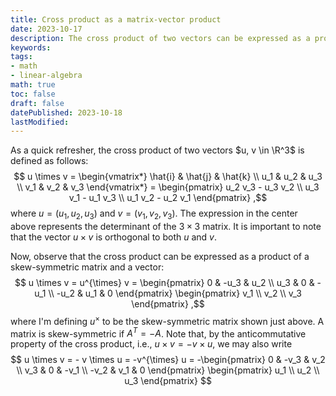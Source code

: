 ```yaml
---
title: Cross product as a matrix-vector product
date: 2023-10-17
description: The cross product of two vectors can be expressed as a product of a skew-symmetric matrix and a vector.
keywords:
tags:
- math
- linear-algebra
math: true
toc: false
draft: false
datePublished: 2023-10-18
lastModified:
---
```


As a quick refresher, the cross product of two vectors $u, v \in \R^3$ is defined as follows:
$$
  u \times v = 
  \begin{vmatrix*}
    \hat{i} & \hat{j} & \hat{k} \\
    u_1 & u_2 & u_3 \\
    v_1 & v_2 & v_3
  \end{vmatrix*} =
  \begin{pmatrix}
    u_2 v_3 - u_3 v_2 \\
    u_3 v_1 - u_1 v_3 \\
    u_1 v_2 - u_2 v_1
  \end{pmatrix}
,$$
where $u = (u_1, u_2, u_3)$ and $v = (v_1, v_2, v_3)$. The expression in the center above represents the determinant of the $3 \times 3$ matrix. It is important to note that the vector $u \times v$ is orthogonal to both $u$ and $v$.

Now, observe that the cross product can be expressed as a product of a skew-symmetric matrix and a
vector:
$$
  u \times v = u^{\times} v = 
  \begin{pmatrix}
    0 & -u_3 & u_2 \\
    u_3 & 0 & -u_1 \\
    -u_2 & u_1 & 0
  \end{pmatrix} 
  \begin{pmatrix}
    v_1 \\
    v_2 \\
    v_3
  \end{pmatrix}
,$$
where I'm defining $u^{\times}$ to be the skew-symmetric matrix shown just above. A matrix is
skew-symmetric if $A^T = -A$. Note that, by the anticommutative property of the cross product, i.e.,
$u \times v = -v \times u$, we may also write
$$
  u \times v = - v \times u = -v^{\times} u =
  -\begin{pmatrix}
    0 & -v_3 & v_2 \\
    v_3 & 0 & -v_1 \\
    -v_2 & v_1 & 0
  \end{pmatrix} 
  \begin{pmatrix}
    u_1 \\
    u_2 \\
    u_3
  \end{pmatrix}
$$
